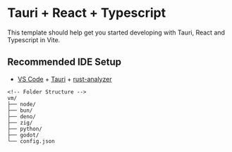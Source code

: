 # Tauri + React + Typescript

This template should help get you started developing with Tauri, React and Typescript in Vite.

## Recommended IDE Setup

- [VS Code](https://code.visualstudio.com/) + [Tauri](https://marketplace.visualstudio.com/items?itemName=tauri-apps.tauri-vscode) + [rust-analyzer](https://marketplace.visualstudio.com/items?itemName=rust-lang.rust-analyzer)

```
<!-- Folder Structure -->
vm/
├── node/
├── bun/
├── deno/
├── zig/
├── python/
├── godot/
└── config.json
```
